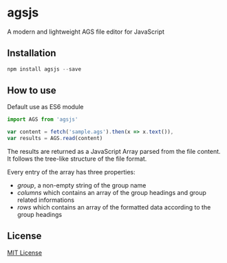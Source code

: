 # agsjs

A modern and lightweight AGS file editor for JavaScript

## Installation

```javascript
npm install agsjs --save
```

## How to use

Default use as ES6 module

```javascript
import AGS from 'agsjs'

var content = fetch('sample.ags').then(x => x.text()),
var results = AGS.read(content)
```

The results are returned as a JavaScript Array parsed from the file content. It follows the tree-like structure of the file format.

Every entry of the array has three properties:
- *group*, a non-empty string of the group name
- *columns* which contains an array of the group headings and group related informations
- *rows* which contains an array of the formatted data according to the group headings

## License

[MIT License](https://opensource.org/licenses/MIT)
